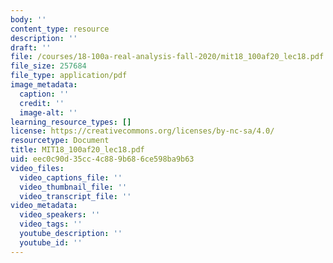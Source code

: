```yaml
---
body: ''
content_type: resource
description: ''
draft: ''
file: /courses/18-100a-real-analysis-fall-2020/mit18_100af20_lec18.pdf
file_size: 257684
file_type: application/pdf
image_metadata:
  caption: ''
  credit: ''
  image-alt: ''
learning_resource_types: []
license: https://creativecommons.org/licenses/by-nc-sa/4.0/
resourcetype: Document
title: MIT18_100af20_lec18.pdf
uid: eec0c90d-35cc-4c88-9b68-6ce598ba9b63
video_files:
  video_captions_file: ''
  video_thumbnail_file: ''
  video_transcript_file: ''
video_metadata:
  video_speakers: ''
  video_tags: ''
  youtube_description: ''
  youtube_id: ''
---
```

